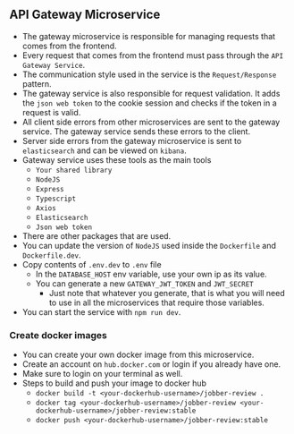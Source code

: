 ## API Gateway Microservice

- The gateway microservice is responsible for managing requests that comes from the frontend.
- Every request that comes from the frontend must pass through the `API Gateway Service`.
- The communication style used in the service is the `Request/Response` pattern.
- The gateway service is also responsible for request validation. It adds the `json web token` to the cookie session and checks if the token in a request is valid.
- All client side errors from other microservices are sent to the gateway service. The gateway service sends these errors to the client.
- Server side errors from the gateway microservice is sent to `elasticsearch` and can be viewed on `kibana`.
- Gateway service uses these tools as the main tools
  - `Your shared library`
  - `NodeJS`
  - `Express`
  - `Typescript`
  - `Axios`
  - `Elasticsearch`
  - `Json web token`
- There are other packages that are used.
- You can update the version of `NodeJS` used inside the `Dockerfile` and `Dockerfile.dev`.
- Copy contents of `.env.dev` to `.env` file
  - In the `DATABASE_HOST` env variable, use your own ip as its value.
  - You can generate a new `GATEWAY_JWT_TOKEN` and `JWT_SECRET`
    - Just note that whatever you generate, that is what you will need to use in all the microservices that require those variables.
- You can start the service with `npm run dev`.

### Create docker images

- You can create your own docker image from this microservice.
- Create an account on `hub.docker.com` or login if you already have one.
- Make sure to login on your terminal as well.
- Steps to build and push your image to docker hub
  - `docker build -t <your-dockerhub-username>/jobber-review .`
  - `docker tag <your-dockerhub-username>/jobber-review <your-dockerhub-username>/jobber-review:stable`
  - `docker push <your-dockerhub-username>/jobber-review:stable`
